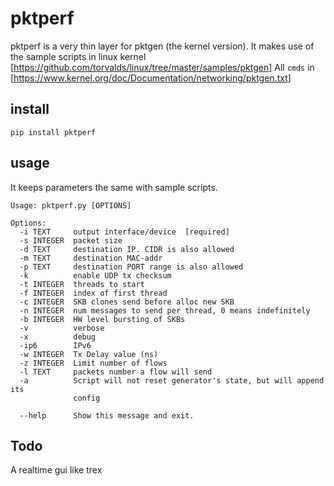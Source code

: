 # pktperf
pktperf is a very thin layer for pktgen (the kernel version).
It makes use of the sample scripts in linux kernel [https://github.com/torvalds/linux/tree/master/samples/pktgen]
All ```cmds``` in [https://www.kernel.org/doc/Documentation/networking/pktgen.txt]

## install
```pip install pktperf```

## usage
It keeps parameters the same with sample scripts.
```
Usage: pktperf.py [OPTIONS]

Options:
  -i TEXT     output interface/device  [required]
  -s INTEGER  packet size
  -d TEXT     destination IP. CIDR is also allowed
  -m TEXT     destination MAC-addr
  -p TEXT     destination PORT range is also allowed
  -k          enable UDP tx checksum
  -t INTEGER  threads to start
  -f INTEGER  index of first thread
  -c INTEGER  SKB clones send before alloc new SKB
  -n INTEGER  num messages to send per thread, 0 means indefinitely
  -b INTEGER  HW level bursting of SKBs
  -v          verbose
  -x          debug
  -ip6        IPv6
  -w INTEGER  Tx Delay value (ns)
  -z INTEGER  Limit number of flows
  -l TEXT     packets number a flow will send
  -a          Script will not reset generator's state, but will append its
              config

  --help      Show this message and exit.
```

## Todo
A realtime gui like trex
